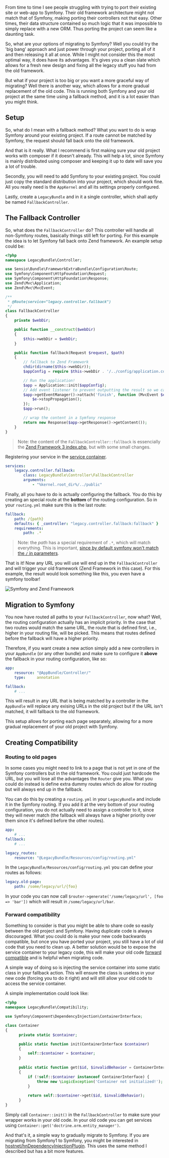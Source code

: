 [//]: # (TITLE: Migrating your project to Symfony)
[//]: # (DATE: 2016-07-14T08:00:00+01:00)
[//]: # (TAGS: symfony, php, migration, framework, legacy)

From time to time I see people struggling with trying to port their existing site or web-app to Symfony. Their old framework architecture might not match that of Symfony, making porting their  controllers not that easy. Other times, their data structure contained so much logic that it was impossible to simply replace with a new ORM. Thus porting the project can seem like a daunting task.

So, what are your options of migrating to Symfony? Well you could try the 'big bang' approach and just power through your project, porting all of it and then releasing it all at once. While I might not consider this the most optimal way, it does have its advantages. It's gives you a clean slate which allows for a fresh new design and fixing all the legacy stuff you had from the old framework.

But what if your project is too big or you want a more graceful way of migrating? Well there is another way, which allows for a more gradual replacement of the old code. This is running both Symfony and your old project at the same time using a fallback method, and it is a lot easier than you might think.

## Setup
So, what do I mean with a fallback method? What you want to do is wrap Symfony around your existing project. If a route cannot be matched by Symfony, the request should fall back onto the old framework.

And that is it really. What I recommend is first making sure your old project works with composer if it doesn't already. This will help a lot, since Symfony is mainly distributed using composer and keeping it up to date will save you a lot of trouble.

Secondly, you will need to add Symfony to your existing project. You could just copy the standard distribution into your project, which should work fine. All you really need is the `AppKernel` and all its settings properly configured.

Lastly, create a `LegacyBundle` and in it a single controller, which shall aptly be named `FallbackController`.

## The Fallback Controller
So, what does the `FallbackController` do? This controller will handle all non-Symfony routes, basically things still left for porting. For this example the idea is to let Symfony fall back onto Zend framework. An example setup could be:
```php
<?php
namespace LegacyBundle\Controller;

use Sensio\Bundle\FrameworkExtraBundle\Configuration\Route;
use Symfony\Component\HttpFoundation\Request;
use Symfony\Component\HttpFoundation\Response;
use Zend\Mvc\Application;
use Zend\Mvc\MvcEvent;

/**
 * @Route(service="legacy.controller.fallback")
 */
class FallbackController
{
    private $webDir;

    public function __construct($webDir)
    {
        $this->webDir = $webDir;
    }

    public function fallback(Request $request, $path)
    {
        // fallback to Zend Framework
        chdir(dirname($this->webDir));
        $appConfig = require $this->webDir . '/../config/application.config.php';

        // Run the application!
        $app = Application::init($appConfig);
        // Add event listener to prevent outputting the result so we can wrap it later
        $app->getEventManager()->attach('finish', function (MvcEvent $e) {
            $e->stopPropagation();
        });
        $app->run();

        // wrap the content in a Symfony response
        return new Response($app->getResponse()->getContent());
    }
}
```
> Note: the content of the `FallbackController::fallback` is essencially the [Zend Framework 3 index.php][zf-index-php], but with some small changes.

Registering your service in the [service container][controller-as-a-service]. 
```yml
services:
    legacy.controller.fallback:
        class: LegacyBundle\Controller\FallbackController
        arguments:
            - "%kernel.root_dir%/../public"
```

Finally, all you have to do is actually configuring the fallback. You do this by creating an special route at the **bottom** of the routing configuration. So in your `routing.yml` make sure this is the last route:
```yml
fallback:
    path: /{path}
    defaults: { _controller: "legacy.controller.fallback:fallback" }
    requirements:
        path: .*
```
> Note: the *path* has a special requirement of `.*`, which will match everything. This is important, [since by default symfony won't match the `/` in parameters][symfony-slash-url].

That is it! Now any URL you will use will end up in the `FallbackController` and will trigger your old framework (Zend Framework in this case). For this example, the result would look something like this, you even have a symfony toolbar!

![Symfony and Zend Framework](http://img.yannickl88.nl/fallback_zf.png)

## Migration to Symfony
You now have routed all paths to your `FallbackController`, now what? Well, the routing configuration actually has an implicit priority. In the case that two routes would match the same URL, the route that is defined first, i.e., higher in your routing file, will be picked. This means that routes defined before the fallback will have a higher priority. 

Therefore, if you want create a new action simply add a new controllers in your `AppBundle` (or any other bundle) and make sure to configure it **above** the fallback in your routing configuration, like so:
```yml
app:
    resource: "@AppBundle/Controller/"
    type:     annotation

fallback:
    # ...
```
This will result in any URL that is being matched by a controller in the `AppBundle` will replace any exising URLs in the old project but if the URL isn't matched, it will fallback to the old framework.

This setup allows for porting each page separately, allowing for a more gradual replacement of your old project with Symfony.

## Creating Compatibility
### Routing to old pages
In some cases you might need to link to a page that is not yet in one of the Symfony controllers but in the old framework. You could just hardcode the URL, but you will lose all the advantages the `Router` give you. What you could do instead is define extra dummy routes which do allow for routing but will always end up in the fallback. 

You can do this by creating a `routing.yml` in your `LegacyBundle` and include it in the Symfony routing. If you add it at the very bottom of your routing configuration, you do not actually need to assign a controller to it, since they will never match (the fallback will always have a higher priority over them since it's defined before the other routes).
```yml
app:
    # ...
fallback:
    # ...

legacy_routes:
    resource: "@LegacyBundle/Resources/config/routing.yml"
```

In the `LegacyBundle/Resources/config/routing.yml` you can define your routes as follows:
```yml
legacy.old-page:
    path: /some/legacy/url/{foo}
```

In your code you can now call `$router->generate('/some/legacy/url', [foo => 'bar'])` which will result in `/some/legacy/url/bar`.

### Forward compatibility
Something to consider is that you might be able to share code so easily between the old project and Symfony. Having duplicate code is always discouraged. What you could do is make your new code backwards compatible, but once you have ported your project, you still have a lot of old code that you need to clean up. A better solution would be to expose the service container to your legacy code, this will make your old code [forward compatible][wiki-forward-compat] and is helpful when migrating code.

A simple way of doing so is injecting the service container into some static class in your fallback action. This will ensure the class is useless in your new code (forcing you to do it right) and will still allow your old code to access the service container.

A simple implementation could look like:
```php
<?php
namespace LegacyBundle\Compatibility;

use Symfony\Component\DependencyInjection\ContainerInterface;

class Container
{
      private static $container;

      public static function init(ContainerInterface $container)
      {
          self::$container = $container;
      }
      
      public static function get($id, $invalidBehavior = ContainerInterface::EXCEPTION_ON_INVALID_REFERENCE)
      {
          if (!self::$container instanceof ContainerInterface) {
              throw new \LogicException('Container not initialized!');
          }
          
          return self::$container->get($id, $invalidBehavior);
      }
}
```
Simply call `Container::init()` in the `FallbackController` to make sure your wrapper works in your old code. In your old code you can get services using `Container::get('doctrine.orm.entity_manager')`.

And that's it, a simple way to gradually migrate to Symfony. If you are migrating from Symfony1 to Symfony, you might be interested in [hostnet/hnDependencyInjectionPlugin][hn-dep-plugin]. This uses the same method I described but has a bit more features.

[controller-as-a-service]: http://symfony.com/doc/current/cookbook/controller/service.html
[symfony-slash-url]: http://symfony.com/doc/current/cookbook/routing/slash_in_parameter.html
[hn-dep-plugin]: https://github.com/hostnet/hnDependencyInjectionPlugin
[zf-index-php]: https://github.com/zendframework/ZendSkeletonApplication/blob/master/public/index.php
[wiki-forward-compat]: https://en.wikipedia.org/wiki/Forward_compatibility
